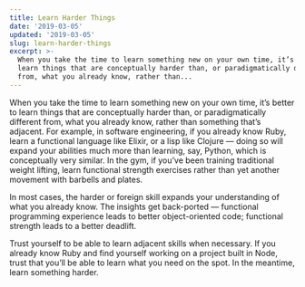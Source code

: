 ```yaml
---
title: Learn Harder Things
date: '2019-03-05'
updated: '2019-03-05'
slug: learn-harder-things
excerpt: >-
  When you take the time to learn something new on your own time, it’s better to
  learn things that are conceptually harder than, or paradigmatically different
  from, what you already know, rather than...
---
```



When you take the time to learn something new on your own time, it’s better to learn things that are conceptually harder than, or paradigmatically different from, what you already know, rather than something that’s adjacent. For example, in software engineering, if you already know Ruby, learn a functional language like Elixir, or a lisp like Clojure — doing so will expand your abilities much more than learning, say, Python, which is conceptually very similar. In the gym, if you’ve been training traditional weight lifting, learn functional strength exercises rather than yet another movement with barbells and plates.

In most cases, the harder or foreign skill expands your understanding of what you already know. The insights get back-ported — functional programming experience leads to better object-oriented code; functional strength leads to a better deadlift.

Trust yourself to be able to learn adjacent skills when necessary. If you already know Ruby and find yourself working on a project built in Node, trust that you’ll be able to learn what you need on the spot. In the meantime, learn something harder.